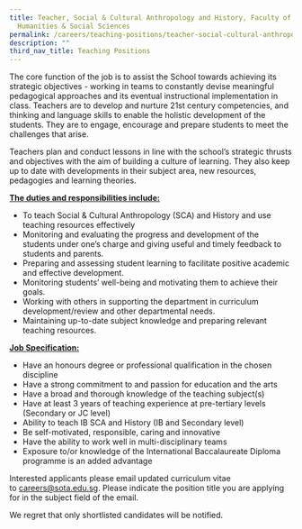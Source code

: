 ```yaml
---
title: Teacher, Social & Cultural Anthropology and History, Faculty of
  Humanities & Social Sciences
permalink: /careers/teaching-positions/teacher-social-cultural-anthropology/
description: ""
third_nav_title: Teaching Positions
---
```

The core function of the job is to assist the School towards achieving its strategic objectives - working in teams to constantly devise meaningful pedagogical approaches and its eventual instructional implementation in class. Teachers are to develop and nurture 21st&nbsp;century competencies, and thinking and language skills to enable the holistic development of the students. They are to engage, encourage and prepare students to meet the challenges that arise.

Teachers plan and conduct lessons in line with the school’s strategic thrusts and objectives with the aim of building a culture of learning. They also keep up to date with developments in their subject area, new resources, pedagogies and learning theories.

  

<b><u>The duties and responsibilities include:</u></b>

*   To teach Social &amp; Cultural Anthropology (SCA) and History and use teaching resources effectively
*   Monitoring and evaluating the progress and development of the students under one’s charge and giving useful and timely feedback to students and parents.
*   Preparing and assessing student learning to facilitate positive academic and effective development.
*   Monitoring students’ well-being and motivating them to achieve their goals.
*   Working with others in supporting the department in curriculum development/review and other departmental needs.
*   Maintaining up-to-date subject knowledge and preparing relevant teaching resources.

<b><u>Job Specification:</u></b>

*   Have an honours degree or professional qualification in the chosen discipline
*   Have a strong commitment to and passion for education and the arts
*   Have a broad and thorough knowledge of the teaching subject(s)
*   Have at least 3 years of teaching experience at pre-tertiary levels (Secondary or JC level)
*   Ability to teach IB SCA and History (IB and Secondary level)
*   Be self-motivated, responsible, caring and innovative
*   Have the ability to work well in multi-disciplinary teams
*   Exposure to/or knowledge of the International Baccalaureate Diploma programme is an added advantage

Interested applicants please email updated curriculum vitae to&nbsp;[careers@sota.edu.sg](mailto:careers@sota.edu.sg). Please indicate the position title you are applying for in the subject field of the email.

We regret that only shortlisted candidates will be notified.